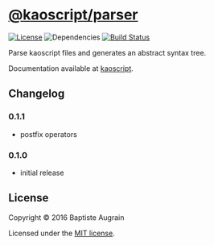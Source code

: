 [@kaoscript/parser](https://github.com/kaoscript/parser)
=================================================================

[![License](https://img.shields.io/badge/license-MIT-blue.svg)](./LICENSE)
![Dependencies](https://img.shields.io/david/kaoscript/parser.svg)
[![Build Status](https://img.shields.io/travis/kaoscript/parser.svg)](https://travis-ci.org/kaoscript/parser)

Parse kaoscript files and generates an abstract syntax tree.

Documentation available at [kaoscript](https://github.com/kaoscript/kaoscript).

Changelog
---------

### 0.1.1

- postfix operators

### 0.1.0

- initial release

License
-------

Copyright &copy; 2016 Baptiste Augrain

Licensed under the [MIT license](http://www.opensource.org/licenses/mit-license.php).